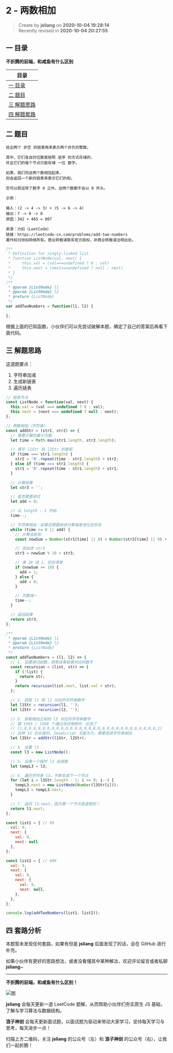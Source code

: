 2 - 两数相加
===

> Create by **jsliang** on **2020-10-04 19:28:14**  
> Recently revised in **2020-10-04 20:27:55**

<!-- 目录开始 -->
## 一 目录

**不折腾的前端，和咸鱼有什么区别**

| 目录 |
| --- |
| [一 目录](#chapter-one) |
| [二 题目](#chapter-two) |
| [三 解题思路](#chapter-three) |
| [四 解题套路](#chapter-four) |
<!-- 目录结束 -->

## 二 题目



```
给出两个 非空 的链表用来表示两个非负的整数。

其中，它们各自的位数是按照 逆序 的方式存储的，
并且它们的每个节点只能存储 一位 数字。

如果，我们将这两个数相加起来，
则会返回一个新的链表来表示它们的和。

您可以假设除了数字 0 之外，这两个数都不会以 0 开头。

示例：

输入：(2 -> 4 -> 3) + (5 -> 6 -> 4)
输出：7 -> 0 -> 8
原因：342 + 465 = 807

来源：力扣（LeetCode）
链接：https://leetcode-cn.com/problems/add-two-numbers
著作权归领扣网络所有。商业转载请联系官方授权，非商业转载请注明出处。
```

```js
/**
 * Definition for singly-linked list.
 * function ListNode(val, next) {
 *     this.val = (val===undefined ? 0 : val)
 *     this.next = (next===undefined ? null : next)
 * }
 */
/**
 * @param {ListNode} l1
 * @param {ListNode} l2
 * @return {ListNode}
 */
var addTwoNumbers = function(l1, l2) {
    
};
```

根据上面的已知函数，小伙伴们可以先尝试破解本题，确定了自己的答案后再看下面代码。

## 三 解题思路



这道题要点：

1. 字符串加减
2. 生成新链表
3. 遍历链表

```js
// 链表节点
const ListNode = function(val, next) {
  this.val = (val === undefined ? 0 : val);
  this.next = (next === undefined ? null : next);
};

// 两数相加（字符串）
const addStr = (str1, str2) => {
  // 需要计算的最少次数
  let time = Math.max(str1.length, str2.length);

  // 填平 l1Str 和 l2Str 的差距
  if (time === str1.length) {
    str2 = '0'.repeat(time - str2.length) + str2;
  } else if (time === str2.length) {
    str1 = '0'.repeat(time - str1.length) + str1;
  }

  // 计算结果
  let str3 = '';

  // 是否需要进位
  let add = 0;

  // 从 length - 1 开始
  time--;

  // 字符串相加：如果还需要继续计算或者进位还存在
  while (time >= 0 || add) {
    // 计算当前和
    const nowSum = Number(str1[time] || 0) + Number(str2[time] || 0) + add;

    // 添加进 str3
    str3 = nowSum % 10 + str3;

    // 满 10 进 1，否则清零
    if (nowSum >= 10) {
      add = 1;
    } else {
      add = 0;
    }

    // 次数减一
    time--;
  }

  // 返回结果
  return str3;
};

/**
 * @param {ListNode} l1
 * @param {ListNode} l2
 * @return {ListNode}
 */
const addTwoNumbers = (l1, l2) => {
  // 1. 设置递归函数，获取该条链表对应的数字
  const recursion = (list, str) => {
    if (!list) {
      return str;
    }
    return recursion(list.next, list.val + str);
  };

  // 2. 获取 l1 和 l2 对应的字符串数字
  let l1Str = recursion(l1, '');
  let l2Str = recursion(l2, '');

  // 3. 获取相加之和的 l3 对应的字符串数字
  // 第 1565 / 1568 个通过测试用例中，出现了
  // [1,0,0,0,0,0,0,0,0,0,0,0,0,0,0,0,0,0,0,0,0,0,0,0,0,0,0,0,0,0,1]
  // 这种 31 位长度的，JavaScript 无能为力，需要变成字符串相加
  let l3Str = addStr(l1Str, l2Str);

  // 4. 设置 l3
  const l3 = new ListNode();

  // 5. 设置一个临时 l3 去探路
  let tempL3 = l3;

  // 6. 遍历字符串 l3，不断生成下一个节点
  for (let i = l3Str.length - 1; i >= 0; i--) {
    tempL3.next = new ListNode(Number(l3Str[i]));
    tempL3 = tempL3.next;
  }

  // 7. 返回 l3.next，因为第一个节点是虚假的！
  return l3.next;
};

const list1 = { // 99
  val: 9,
  next: {
    val: 9,
    next: null
  },
};

const list2 = { // 999
  val: 9,
  next: {
    val: 9,
    next: {
      val: 9,
      next: null,
    },
  },
};

console.log(addTwoNumbers(list1, list2));
```

## 四 套路分析



本题暂未发现任何套路，如果有但是 **jsliang** 后面发现了的话，会在 GitHub 进行补充。

如果小伙伴有更好的思路想法，或者没看懂其中某种解法，欢迎评论留言或者私聊 **jsliang**~

---

**不折腾的前端，和咸鱼有什么区别！**

![图](https://github.com/LiangJunrong/document-library/blob/master/public-repertory/img/z-index-small.png?raw=true)

**jsliang** 会每天更新一道 LeetCode 题解，从而帮助小伙伴们夯实原生 JS 基础，了解与学习算法与数据结构。

**浪子神剑** 会每天更新面试题，以面试题为驱动来带动大家学习，坚持每天学习与思考，每天进步一点！

扫描上方二维码，关注 **jsliang** 的公众号（左）和 **浪子神剑** 的公众号（右），让我们一起折腾！

